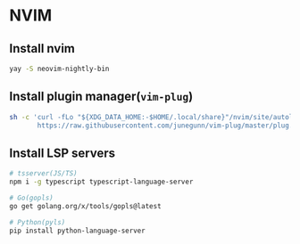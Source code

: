 # NVIM

## Install nvim
```bash
yay -S neovim-nightly-bin
```

## Install plugin manager(`vim-plug`)
```bash
sh -c 'curl -fLo "${XDG_DATA_HOME:-$HOME/.local/share}"/nvim/site/autoload/plug.vim --create-dirs \
       https://raw.githubusercontent.com/junegunn/vim-plug/master/plug.vim'
```

## Install LSP servers
```bash
# tsserver(JS/TS)
npm i -g typescript typescript-language-server

# Go(gopls)
go get golang.org/x/tools/gopls@latest

# Python(pyls)
pip install python-language-server
```
